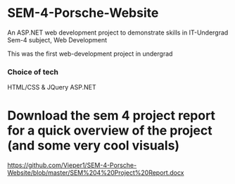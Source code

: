 # SEM-4-Porsche-Website
An ASP.NET web development project to demonstrate skills in IT-Undergrad Sem-4 subject, Web Development

This was the first web-development project in undergrad

### Choice of tech
HTML/CSS & JQuery
ASP.NET

# Download the sem 4 project report for a quick overview of the project (and some very cool visuals)
https://github.com/Vieper1/SEM-4-Porsche-Website/blob/master/SEM%204%20Project%20Report.docx
